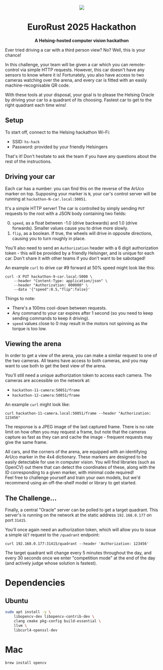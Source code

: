 <div align="center">

<img src="./banner.png" onerror="this.style.display='none'" />

<br/>

# EuroRust 2025 Hackathon

**A Helsing-hosted computer vision hackathon**

</div>

Ever tried driving a car with a third person view?
No?
Well, this is your chance!

In this challenge, your team will be given a car which you can remote-control via simple HTTP requests.
However, this car doesn't have any sensors to know where it is!
Fortunately, you also have access to two cameras watching over the arena, and every car is fitted with an easily machine-recognisable QR code.

With these tools at your disposal, your goal is to please the Helsing Oracle by driving your car to a quadrant of its choosing.
Fastest car to get to the right quadrant each time wins!

## Setup

To start off, connect to the Helsing hackathon Wi-Fi:

- SSID: `hs-hack`
- Password: provided by your friendly Helsingers

That's it!
Don't hesitate to ask the team if you have any questions about the rest of the instructions.

## Driving your car

Each car has a number: you can find this on the reverse of the ArUco marker on top.
Supposing your marker is `N`, your car's control server will be running at `hackathon-N-car.local:50051`.

It's a simple HTTP server! The car is controlled by simply sending `PUT` requests to the root with a JSON body containing two fields:

0. `speed`, as a float between -1.0 (drive backwards) and 1.0 (drive forwards).
   Smaller values cause you to drive more slowly.
0. `flip`, as a boolean.
   If true, the wheels will drive in opposite directions, causing you to turn roughly in place.

You'll also need to send an `Authorization` header with a 6 digit authorization token - this will be provided by a friendly Helsinger, and is unique for each car.
Don't share it with other teams if you don't want to be sabotaged!

An example `curl` to drive car #9 forward at 50% speed might look like this:

```
curl -X PUT hackathon-9-car.local:5000 \
    --header "Content-Type: application/json" \
    --header "Authorization: 000000" \
    --data '{"speed":0.5,"flip":false}'
```

Things to note:

- There's a 100ms cool-down between requests.
- Any command to your car expires after 1 second (so you need to keep sending commands to keep it driving).
- `speed` values close to 0 may result in the motors not spinning as the torque is too low.

## Viewing the arena

In order to get a view of the arena, you can make a similar request to one of the two cameras.
All teams have access to both cameras, and you may want to use both to get the best view of the arena.

You'll still need a unique authorization token to access each camera.
The cameras are accessible on the network at:

- `hackathon-11-camera:50051/frame`
- `hackathon-12-camera:50051/frame`

An example `curl` might look like:

```
curl hackathon-11-camera.local:50051/frame --header "Authorization: 123456"
```

The response is a JPEG image of the last captured frame.
There is no rate limit on how often you may request a frame, but note that the cameras capture as fast as they can and cache the image - frequent requests may give the same frame.

All cars, and the corners of the arena, are equipped with an identifying ArUco marker in the 4x4 dictionary.
These markers are designed to be easily detectable for use in computer vision.
You will find libraries (such as OpenCV) out there that can detect the coordinates of these, along with the ID corresponding to a given marker, with minimal code required!  \
Feel free to challenge yourself and train your own models, but we'd recommend using an off-the-shelf model or library to get started.

## The Challenge...

Finally, a central "Oracle" server can be polled to get a target quadrant.
This server's is running on the network at the static address `192.168.0.177` on port `31415`.

You'll once again need an authorization token, which will allow you to issue a simple `GET` request to the `/quadrant` endpoint:

```
curl 192.168.0.177:31415/quadrant --header 'Authorization: 123456'
```

The target quadrant will change every 5 minutes throughout the day, and every 30 seconds once we enter "competition mode" at the end of the day (and actively judge whose solution is fastest).

# Dependencies
## Ubuntu
```bash
sudo apt install -y \
    libopencv-dev libopencv-contrib-dev \
    clang cmake pkg-config build-essential \
    llvm \
    libcurl4-openssl-dev
```

# Mac

```bash
brew install opencv
```